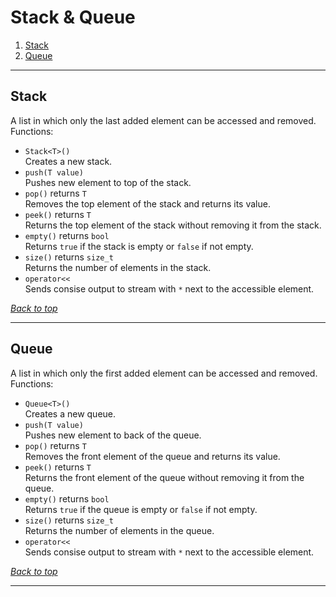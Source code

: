 # Stack & Queue

1. [Stack](#stack)
2. [Queue](#queue)

***

## Stack

A list in which only the last added element can be accessed and removed.  
Functions:

* `Stack<T>()`  
  Creates a new stack.
* `push(T value)`  
  Pushes new element to top of the stack.
* `pop()` returns `T`  
  Removes the top element of the stack and returns its value.
* `peek()` returns `T`  
  Returns the top element of the stack without removing it from the stack.
* `empty()` returns `bool`  
  Returns `true` if the stack is empty or `false` if not empty.
* `size()` returns `size_t`  
  Returns the number of elements in the stack.
* `operator<<`  
  Sends consise output to stream with `*` next to the accessible element.

[*Back to top*](#stack--queue)

***

## Queue

A list in which only the first added element can be accessed and removed.  
Functions:

* `Queue<T>()`  
  Creates a new queue.
* `push(T value)`  
  Pushes new element to back of the queue.
* `pop()` returns `T`  
  Removes the front element of the queue and returns its value.
* `peek()` returns `T`  
  Returns the front element of the queue without removing it from the queue.
* `empty()` returns `bool`  
  Returns `true` if the queue is empty or `false` if not empty.
* `size()` returns `size_t`  
  Returns the number of elements in the queue.
* `operator<<`  
  Sends consise output to stream with `*` next to the accessible element.

[*Back to top*](#stack--queue)

***

